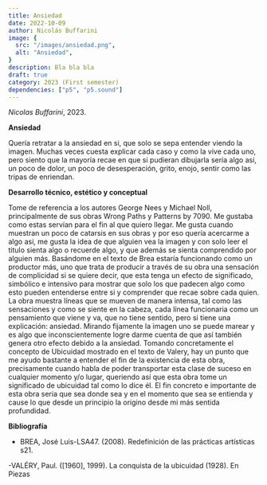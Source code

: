 ```yaml
---
title: Ansiedad
date: 2022-10-09
author: Nicolás Buffarini
image: {
  src: "/images/ansiedad.png",
  alt: "Ansiedad",
}
description: Bla bla bla
draft: true
category: 2023 (First semester)
dependencies: ["p5", "p5.sound"]
---
```


<div id="div-sketch">
  <script type="text/javascript" src="sketch.js"></script>
</div>

_Nicolas Buffarini_, 2023.

**Ansiedad**

Quería retratar a la ansiedad en si, que solo se sepa entender viendo la imagen. Muchas veces cuesta explicar cada caso y como la vive cada uno, pero siento que la mayoría recae en que si pudieran dibujarla sería algo asi, un poco de dolor, un poco de desesperación, grito, enojo, sentir como las tripas de enriendan.    

**Desarrollo técnico, estético y conceptual**

Tome de referencia a los autores George Nees y Michael Noll, principalmente de sus obras Wrong Paths y Patterns by 7090. Me gustaba como estas servían para el fin al que quiero llegar. Me gusta cuando muestran un poco de catarsis en sus obras y por eso quería acercarme a algo asi, me gusta la idea de que alguien vea la imagen y con solo leer el titulo sienta algo o recuerde algo, y que además se sienta comprendido por alguien más.  Basándome en el texto de Brea estaría funcionando como un productor más, uno que trata de producir a través de su obra una sensación de complicidad si se quiere decir, que esta tenga un efecto de significado, simbólico e intensivo para mostrar que solo los que padecen algo como esto pueden entenderse entre si y comprender que recae sobre cada quien. La obra muestra líneas que se mueven de manera intensa, tal como las sensaciones y como se siente en la cabeza, cada línea funcionaria como un pensamiento que viene y va, que no tiene sentido, pero si tiene una explicación: ansiedad. Mirando fijamente la imagen uno se puede marear y es algo que inconscientemente logre darme cuenta de que así también genera otro efecto debido a la ansiedad. Tomando concretamente el concepto de Ubicuidad mostrado en el texto de Valery, hay un punto que me ayudo bastante a entender el fin de la existencia de esta obra, precisamente cuando habla de poder transportar esta clase de suceso en cualquier momento y/o lugar, queriendo así que esta obra tome un significado de ubicuidad tal como lo dice él. El fin concreto e importante de esta obra seria que sea donde sea y en el momento que sea se entienda y cause lo que desde un principio la origino desde mi más sentida profundidad. 

**Bibliografía**

- BREA, José Luis-LSA47. (2008). Redefinición de las prácticas artísticas s21. 

-VALÉRY, Paul. ([1960], 1999). La conquista de la ubicuidad (1928). En Piezas 
